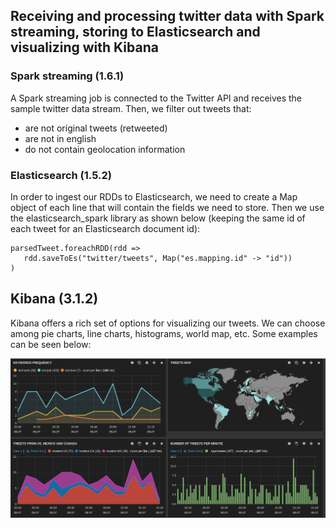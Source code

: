 ## Receiving and processing twitter data with Spark streaming, storing to Elasticsearch and visualizing with Kibana

### Spark streaming (1.6.1)
A Spark streaming job is connected to the Twitter API and receives the sample twitter data stream. Then, we filter out tweets that:
- are not original tweets (retweeted)
- are not in english
- do not contain geolocation information

### Elasticsearch (1.5.2)
In order to ingest our RDDs to Elasticsearch, we need to create a Map object of each line that will contain the fields we need to store.
Then we use the elasticsearch_spark library as shown below (keeping the same id of each tweet for an Elasticsearch document id):
```
parsedTweet.foreachRDD(rdd =>
   rdd.saveToEs("twitter/tweets", Map("es.mapping.id" -> "id"))
)
```

## Kibana (3.1.2)

Kibana offers a rich set of options for visualizing our tweets. We can choose among pie charts, line charts, histograms, world map, etc.
Some examples can be seen below:

![Images](kibana.png)
